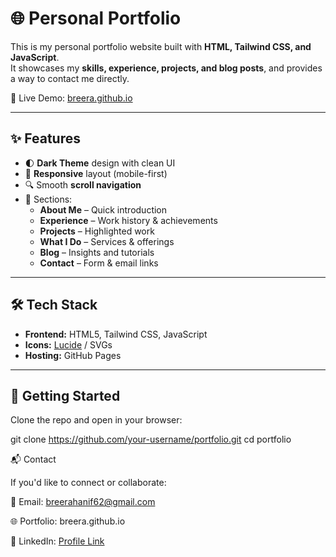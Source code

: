# 🌐 Personal Portfolio

This is my personal portfolio website built with **HTML, Tailwind CSS, and JavaScript**.  
It showcases my **skills, experience, projects, and blog posts**, and provides a way to contact me directly.  

🔗 Live Demo: [breera.github.io](https://breera.github.io/)

---

## ✨ Features

- 🌓 **Dark Theme** design with clean UI  
- 📱 **Responsive** layout (mobile-first)  
- 🔍 Smooth **scroll navigation**  
- 📑 Sections:
  - **About Me** – Quick introduction  
  - **Experience** – Work history & achievements  
  - **Projects** – Highlighted work  
  - **What I Do** – Services & offerings  
  - **Blog** – Insights and tutorials  
  - **Contact** – Form & email links  

---

## 🛠️ Tech Stack

- **Frontend:** HTML5, Tailwind CSS, JavaScript  
- **Icons:** [Lucide](https://lucide.dev) / SVGs  
- **Hosting:** GitHub Pages  

---

## 🚀 Getting Started

Clone the repo and open in your browser:


git clone https://github.com/your-username/portfolio.git
cd portfolio

📬 Contact

If you'd like to connect or collaborate:

📧 Email: breerahanif62@gmail.com

🌐 Portfolio: breera.github.io

💼 LinkedIn: [Profile Link](https://www.linkedin.com/in/breera-hanif-1631b7135/)
